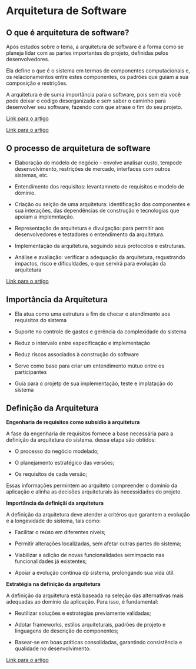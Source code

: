 # Arquitetura de Software

## O que é arquitetura de software?

Após estudos sobre o tema, a arquitetura de software é a forma como se planeja lidar com as partes importantes do projeto, definidas pelos desenvolvedores.

Ela define o que é o sistema em termos de componentes computacionais e, os relacionamentos entre estes componentes, os padrões que guiam a sua composição e restrições.

A arquitetura é de suma importância para o software, pois sem ela você pode deixar o codigo desorganizado e sem saber o caminho para desenvolver seu software, fazendo com que atrase o fim do seu projeto.

[Link para o artigo](https://martinfowler.com/architecture)

[Link para o artigo](https://www.inf.ufpr.br/andrey/ci163/IntroduzArquiteturaAl.pdf)

## O processo de arquitetura de software

- Elaboração do modelo de negócio - envolve analisar custo, tempode desenvolvimento, restrições de mercado, interfaces com outros sistemas, etc.

- Entendimento dos requisitos: levantamneto de requisitos e modelo de dóminio.

- Criação ou selção de uma arquitetura: identificação dos componentes e sua interações, das dependências de construção e tecnologias que apoiam a implemntação.

- Representação de arquitetura e divulgação: para permitir aos desenvolvedores e testadores o entendimento da arquitetura.

- Implementação da arquitetura, seguindo seus protocolos e estruturas.

- Análise e avaliação: verificar a adequação da arquitetura, regustrando impactos, risco e dificuldades, o que servirá para evolução da arquitetura 

[Link para o artigo](https://www.inf.ufpr.br/andrey/ci163/IntroduzArquiteturaAl.pdf)

## Importância da Arquitetura 

- Ela atua como uma estrutura a fim de checar o atendimento aos requisitos do sistema

- Suporte no controle de gastos e gerência da complexidade do sistema

- Reduz o intervalo entre especificação e implementação 

- Reduz riscos associados à construção do software

- Serve como base para criar um entendimento mútuo entre os participantes 

- Guia para o projetp de sua implementação, teste e implatação do sistema 

## Definição da Arquitetura 

__Engenharia de requisitos como subsídio à arquitetura__

A fase da engenharia de requisitos fornece a base necessária para a definição da arquitetura do sistema. dessa etapa são obtidos:

- O processo do negócio modelado;

- O planejamento estratégico das versões;

- Os requisitos de cada versão;

Essas informações permintem ao arquiteto compreender o dominío da aplicação e alinha as decisões arquiteturais às necessidades do projeto.

__Importância da definiçãi da arquitetura__

A definição da arquitetura deve atender a critéros que garantem a evolução e a longevidade do sistema, tais como:

- Facilitar o reúso em diferentes níveis;

- Permitir alterações localizadas, sem afetar outras partes do sistema;

- Viabilizar a adição de novas funcionalidades semimpacto nas funcionalidades já existentes;

- Apoiar a evolução contínua dp sistema, prolongando sua vida útil.

__Estratégia na definição da arquitetura__

A definição da arquitetura está baseada na seleção das alternativas mais adequadas ao domínio da aplicação. Para isso, é fundamental:

- Reutilizar soluções e estratégias previamente validadas;

- Adotar frameworks, estilos arquiteturais, padrões de projeto e linguagens de descrição de componentes;

- Basear-se em boas práticas consolidadas, garantindo consistência e qualidade no desenvolvimento.

[Link para o artigo](https://www.inf.ufpr.br/andrey/ci163/IntroduzArquiteturaAl.pdf)